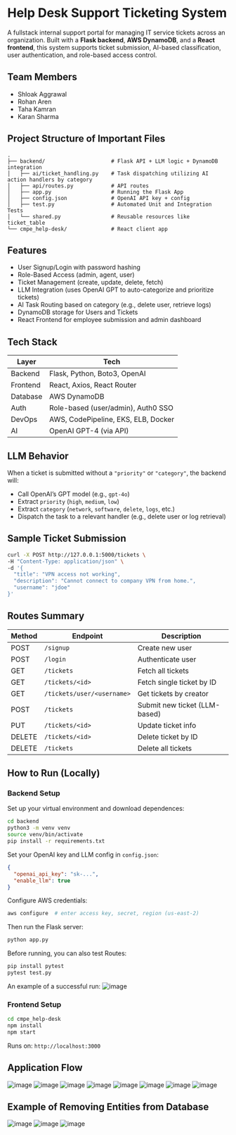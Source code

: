 # Help Desk Support Ticketing System

A fullstack internal support portal for managing IT service tickets across an organization. Built with a **Flask backend**, **AWS DynamoDB**, and a **React frontend**, this system supports ticket submission, AI-based classification, user authentication, and role-based access control.

## Team Members
- Shloak Aggrawal
- Rohan Aren
- Taha Kamran
- Karan Sharma 

## Project Structure of Important Files

```
.
├── backend/                     # Flask API + LLM logic + DynamoDB integration
│   ├── ai/ticket_handling.py    # Task dispatching utilizing AI action handlers by category
│   ├── api/routes.py            # API routes
│   ├── app.py                   # Running the Flask App
│   ├── config.json              # OpenAI API key + config
│   ├── test.py                  # Automated Unit and Integration Tests
│   └── shared.py                # Reusable resources like ticket_table
└── cmpe_help-desk/              # React client app
```

## Features

-  User Signup/Login with password hashing
-  Role-Based Access (admin, agent, user)
-  Ticket Management (create, update, delete, fetch)
-  LLM Integration (uses OpenAI GPT to auto-categorize and prioritize tickets)
-  AI Task Routing based on category (e.g., delete user, retrieve logs)
-  DynamoDB storage for Users and Tickets
-  React Frontend for employee submission and admin dashboard

##  Tech Stack

| Layer      | Tech                                    |
|------------|-----------------------------------------|
| Backend    | Flask, Python, Boto3, OpenAI            |
| Frontend   | React, Axios, React Router              |
| Database   | AWS DynamoDB                            |
| Auth       | Role-based (user/admin), Auth0 SSO      |
| DevOps     | AWS, CodePipeline, EKS, ELB, Docker     |
| AI         | OpenAI GPT-4 (via API)                  |

## LLM Behavior

When a ticket is submitted without a `"priority"` or `"category"`, the backend will:
- Call OpenAI’s GPT model (e.g., `gpt-4o`)
- Extract `priority` (`high`, `medium`, `low`)
- Extract `category` (`network`, `software`, `delete`, `logs`, etc.)
- Dispatch the task to a relevant handler (e.g., delete user or log retrieval)

## Sample Ticket Submission

```bash
curl -X POST http://127.0.0.1:5000/tickets \
-H "Content-Type: application/json" \
-d '{
  "title": "VPN access not working",
  "description": "Cannot connect to company VPN from home.",
  "username": "jdoe"
}'
```

## Routes Summary

| Method | Endpoint                     | Description                  |
|--------|------------------------------|------------------------------|
| POST   | `/signup`                    | Create new user              |
| POST   | `/login`                     | Authenticate user            |
| GET    | `/tickets`                   | Fetch all tickets            |
| GET    | `/tickets/<id>`              | Fetch single ticket by ID    |
| GET    | `/tickets/user/<username>`   | Get tickets by creator       |
| POST   | `/tickets`                   | Submit new ticket (LLM-based)|
| PUT    | `/tickets/<id>`              | Update ticket info           |
| DELETE | `/tickets/<id>`              | Delete ticket by ID          |
| DELETE | `/tickets`                   | Delete all tickets           |

##  How to Run (Locally)

###  Backend Setup
Set up your virtual environment and download dependences:
```bash
cd backend
python3 -m venv venv
source venv/bin/activate
pip install -r requirements.txt
```

Set your OpenAI key and LLM config in `config.json`:
```json
{
  "openai_api_key": "sk-...",
  "enable_llm": true
}
```

Configure AWS credentials:
```bash
aws configure  # enter access key, secret, region (us-east-2)
```

Then run the Flask server:
```bash
python app.py
```

Before running, you can also test Routes:
```bash
pip install pytest
pytest test.py
```
An example of a successful run:
![image](https://github.com/user-attachments/assets/e570cb2c-92ee-4b92-865b-11b14cd0298d)


### Frontend Setup

```bash
cd cmpe_help-desk
npm install
npm start
```

Runs on: `http://localhost:3000`



## Application Flow
![image](https://github.com/user-attachments/assets/f9663abc-55de-4126-ad0c-26f4542fc807)
![image](https://github.com/user-attachments/assets/4f67cbd7-4151-4991-b555-81fa3cd6db3b)
![image](https://github.com/user-attachments/assets/28b2f19a-92b2-499a-a1a2-0290d5c19c2c)
![image](https://github.com/user-attachments/assets/c4b70ca3-bcc6-463a-968f-1100e9d892b4)
![image](https://github.com/user-attachments/assets/fd337313-a451-4053-934b-5101d13d7ad7)
![image](https://github.com/user-attachments/assets/5da527b5-0eb0-44b6-bb8b-ac1b87c4df48)
![image](https://github.com/user-attachments/assets/7ece5195-7245-4714-80f3-aa230e86cc23)
![image](https://github.com/user-attachments/assets/f19ff540-54a4-4aca-9472-f647546230a4)

## Example of Removing Entities from Database
![image](https://github.com/user-attachments/assets/5d76fc88-edb3-4587-aba1-955bb4aa8e86)
![image](https://github.com/user-attachments/assets/89d7d924-245d-4a17-94ec-dcaa0c32d2f3)
![image](https://github.com/user-attachments/assets/610e7c19-87aa-4430-81f6-032369db4ffd)







